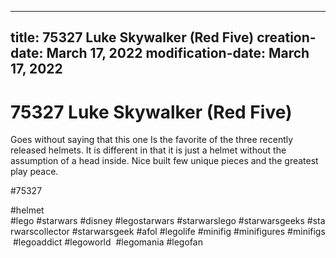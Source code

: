 ----
title: 75327 Luke Skywalker (Red Five)
creation-date: March 17, 2022
modification-date: March 17, 2022
----

# 75327 Luke Skywalker (Red Five) 

Goes without saying that this one Is the favorite of the three recently released helmets. It is different in that it is just a helmet without the assumption of a head inside. Nice built few unique pieces and the greatest play peace.

#75327 
 
 #helmet
#lego #starwars #disney #legostarwars #starwarslego #starwarsgeeks #starwarscollector #starwarsgeek #afol #legolife #minifig #minifigures #minifigs #legoaddict #legoworld  #legomania #legofan 
  
 
